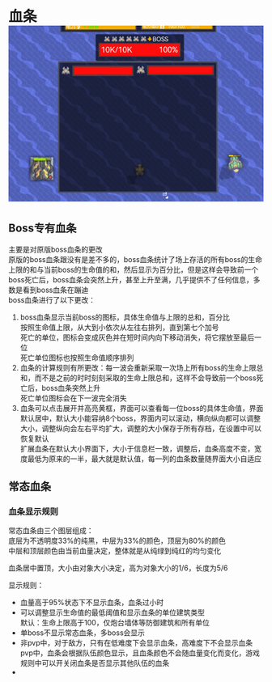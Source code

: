 # 血条![alt text](图/boss血条1.png) 
## Boss专有血条
主要是对原版boss血条的更改  
原版的boss血条跟没有是差不多的，boss血条统计了场上存活的所有boss的生命上限的和与当前boss的生命值的和，然后显示为百分比，但是这样会导致前一个boss死亡后，boss血条会突然上升，甚至上升至满，几乎提供不了任何信息，多数是看到boss血条在蹦迪  
boss血条进行了以下更改：  
1. boss血条显示当前boss的图标，具体生命值与上限的总和，百分比  
按照生命值上限，从大到小依次从左往右排列，直到第七个加号  
死亡的单位，图标会变成灰色并在短时间内向下移动消失，将它摆放至最后一位  
死亡单位图标也按照生命值顺序排列  
2. 血条的计算规则有所更改：每一波会重新采取一次场上所有boss的生命上限总和，而不是之前的时时刻刻采取的生命上限总和，这样不会导致前一个boss死亡后，boss血条突然上升  
死亡单位图标会在下一波完全消失  
3. 血条可以点击展开并高亮黄框，界面可以查看每一位boss的具体生命值，界面默认居中，默认大小能容纳8个boss，界面内可以滚动，横向纵向都可以调整大小，调整纵向会左右平均扩大，调整的大小保存于所有存档，在设置中可以恢复默认  
扩展血条在默认大小界面下，大小于信息栏一致，调整后，血条高度不变，宽度最低为原来的一半，最大就是默认值，每一列的血条数量随界面大小自适应  

## 常态血条
### 血条显示规则  
常态血条由三个图层组成：  
底层为不透明度33%的纯黑，中层为33%的颜色，顶层为80%的颜色  
中层和顶层颜色由当前血量决定，整体就是从纯绿到纯红的均匀变化 

血条居中置顶，大小由对象大小决定，高为对象大小的1/6，长度为5/6

显示规则：
- 血量高于95%状态下不显示血条，血条过小时  
- 可以调整显示生命值的最低阈值和显示血条的单位建筑类型  
默认：生命上限高于100，仅炮台墙体等防御建筑和所有单位  
- 单boss不显示常态血条，多boss会显示  
- 非pvp中，对于敌方，只有在低难度下会显示血条，高难度下不会显示血条  
pvp中，血条会根据队伍颜色显示，且血条颜色不会随血量变化而变化，游戏规则中可以开关闭血条是否显示其他队伍的血条  
- 